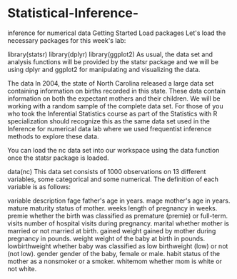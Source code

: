 # Statistical-Inference-
inference for numerical data 
Getting Started
Load packages
Let's load the necessary packages for this week's lab:

library(statsr)
library(dplyr)
library(ggplot2)
As usual, the data set and analysis functions will be provided by the statsr package and we will be using dplyr and ggplot2 for manipulating and visualizing the data.

The data
In 2004, the state of North Carolina released a large data set containing information on births recorded in this state. These data contain information on both the expectant mothers and their children. We will be working with a random sample of the complete data set. For those of you who took the Inferential Statistics course as part of the Statistics with R specialization should recognize this as the same data set used in the Inference for numerical data lab where we used frequentist inference methods to explore these data.

You can load the nc data set into our workspace using the data function once the statsr package is loaded.

data(nc)
This data set consists of 1000 observations on 13 different variables, some categorical and some numerical. The definition of each variable is as follows:

variable	description
fage	father's age in years.
mage	mother's age in years.
mature	maturity status of mother.
weeks	length of pregnancy in weeks.
premie	whether the birth was classified as premature (premie) or full-term.
visits	number of hospital visits during pregnancy.
marital	whether mother is married or not married at birth.
gained	weight gained by mother during pregnancy in pounds.
weight	weight of the baby at birth in pounds.
lowbirthweight	whether baby was classified as low birthweight (low) or not (not low).
gender	gender of the baby, female or male.
habit	status of the mother as a nonsmoker or a smoker.
whitemom	whether mom is white or not white.

